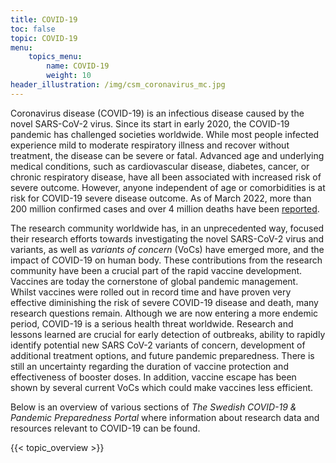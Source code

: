 ```yaml
---
title: COVID-19
toc: false
topic: COVID-19
menu:
    topics_menu:
        name: COVID-19
        weight: 10
header_illustration: /img/csm_coronavirus_mc.jpg
---
```


Coronavirus disease (COVID-19) is an infectious disease caused by the novel SARS-CoV-2 virus. Since its start in early 2020, the COVID-19 pandemic has challenged societies worldwide. While most people infected experience mild to moderate respiratory illness and recover without treatment, the disease can be severe or fatal. Advanced age and underlying medical conditions, such as cardiovascular disease, diabetes, cancer, or chronic respiratory disease, have all been associated with increased risk of severe outcome. However, anyone independent of age or comorbidities is at risk for COVID-19 severe disease outcome. As of March 2022, more than 200 million confirmed cases and over 4 million deaths have been [reported](https://ourworldindata.org/).

The research community worldwide has, in an unprecedented way, focused their research efforts towards investigating the novel SARS-CoV-2 virus and variants, as well as *variants of concern* (VoCs) have emerged more, and the impact of COVID-19 on human body. These contributions from the research community have been a crucial part of the rapid vaccine development. Vaccines are today the cornerstone of global pandemic management. Whilst vaccines were rolled out in record time and have proven very effective diminishing the risk of severe COVID-19 disease and death, many research questions remain. Although we are now entering a more endemic period, COVID-19 is a serious health threat worldwide. Research and lessons learned are crucial for early detection of outbreaks, ability to rapidly identify potential new SARS CoV-2 variants of concern, development of additional treatment options, and future pandemic preparedness. There is still an uncertainty regarding the duration of vaccine protection and effectiveness of booster doses. In addition, vaccine escape has been shown by several current VoCs which could make vaccines less efficient.

Below is an overview of various sections of *The Swedish COVID-19 & Pandemic Preparedness Portal* where information about research data and resources relevant to COVID-19 can be found.

{{< topic_overview >}}
